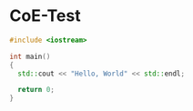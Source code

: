 CoE-Test
========

```c++
#include <iostream>

int main()
{
  std::cout << "Hello, World" << std::endl;

  return 0;
}
```

